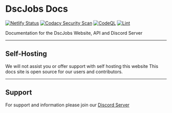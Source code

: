 # DscJobs Docs

[![Netlify Status](https://api.netlify.com/api/v1/badges/c4574357-2d72-45dc-95f4-cb4899f50b2e/deploy-status)](https://app.netlify.com/sites/keen-easley-6bcf04/deploys) [![Codacy Security Scan](https://github.com/DscJobs/Docs/actions/workflows/codacy-analysis.yml/badge.svg)](https://github.com/DscJobs/Docs/actions/workflows/codacy-analysis.yml) [![CodeQL](https://github.com/DscJobs/Docs/actions/workflows/codeql-analysis.yml/badge.svg)](https://github.com/DscJobs/Docs/actions/workflows/codeql-analysis.yml) [![Lint](https://github.com/DscJobs/Docs/actions/workflows/linter.yml/badge.svg)](https://github.com/DscJobs/Docs/actions/workflows/linter.yml)

Documentation for the DscJobs Website, API and Discord Server

---

## Self-Hosting
We will not assist you or offer support with self hosting this website
This docs site is open source for our users and contributors.

---

## Support
For support and information please join our [Discord Server](https://dscjobs.org/discord)

